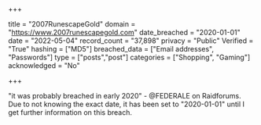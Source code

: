+++

title = "2007RunescapeGold"
domain = "https://www.2007runescapegold.com"
date_breached = "2020-01-01"
date = "2022-05-04"
record_count = "37,898"
privacy = "Public"
Verified = "True"
hashing = ["MD5"]
breached_data = ["Email addresses", "Passwords"]
type = ["posts","post"]
categories = ["Shopping", "Gaming"]
acknowledged = "No"


+++


"it was probably breached in early 2020" - @FEDERALE on Raidforums. Due to not knowing the exact date, it has been set to "2020-01-01" until I get further information on this breach.

